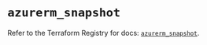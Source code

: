 # `azurerm_snapshot`

Refer to the Terraform Registry for docs: [`azurerm_snapshot`](https://registry.terraform.io/providers/hashicorp/azurerm/4.35.0/docs/resources/snapshot).
